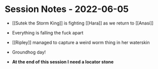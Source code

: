 # Session Notes - 2022-06-05

* [[Sutek the Storm King]] is fighting [[Hara]] as we return to [[Anasi]]
* Everything is falling the fuck apart
* [[Ripley]] managed to capture a weird worm thing in her waterskin
* Groundhog day!


* **At the end of this session I need a locator stone**